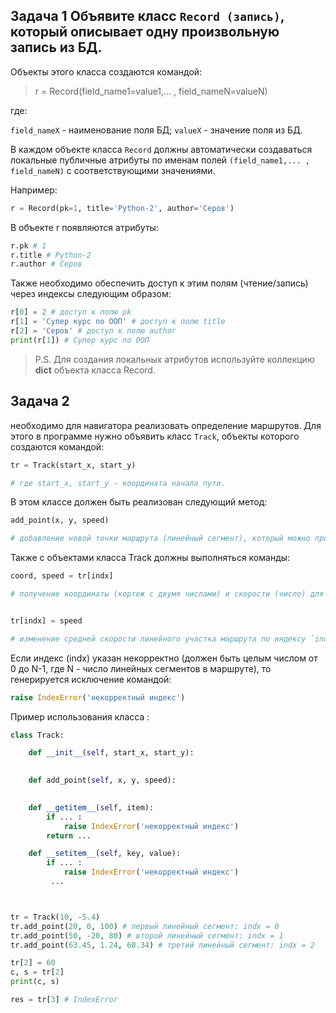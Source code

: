 
## Задача 1 Объявите класс `Record (запись)`, который описывает одну произвольную запись из БД. 

Объекты этого класса создаются командой:

> r = Record(field_name1=value1,... , field_nameN=valueN)

где:

`field_nameX` - наименование поля БД; 
`valueX` - значение поля из БД.

В каждом объекте класса `Record` должны автоматически создаваться локальные публичные атрибуты по именам полей `(field_name1,... , field_nameN)` с соответствующими значениями. 

Например:

```python
r = Record(pk=1, title='Python-2', author='Серов')
```

В объекте r появляются атрибуты:

```python
r.pk # 1
r.title # Python-2
r.author # Серов
```
Также необходимо обеспечить доступ к этим полям (чтение/запись) через индексы следующим образом:

```python
r[0] = 2 # доступ к полю pk
r[1] = 'Супер курс по ООП' # доступ к полю title
r[2] = 'Серов' # доступ к полю author
print(r[1]) # Супер курс по ООП
```


> P.S. Для создания локальных атрибутов используйте коллекцию __dict__ объекта класса Record.

## Задача 2

необходимо для навигатора реализовать определение маршрутов. Для этого в программе нужно объявить класс `Track`, объекты которого создаются командой:

```python
tr = Track(start_x, start_y)

# где start_x, start_y - координата начала пути.
```
В этом классе должен быть реализован следующий метод:
```python
add_point(x, y, speed) 

# добавление новой точки маршрута (линейный сегмент), который можно пройти со средней скоростью speed.
```
Также с объектами класса Track должны выполняться команды:

```python
coord, speed = tr[indx] 

# получение координаты (кортеж с двумя числами) и скорости (число) для линейного сегмента маршрута с индексом indx
```
```python

tr[indx] = speed

# изменение средней скорости линейного участка маршрута по индексу `indx`
```
Если индекс (indx) указан некорректно (должен быть целым числом от 0 до N-1, где N - число линейных сегментов в маршруте), то генерируется исключение командой:

```python
raise IndexError('некорректный индекс')
```
Пример использования класса :
```python
class Track:

    def __init__(self, start_x, start_y):
        

    def add_point(self, x, y, speed):
      

    def __getitem__(self, item):
        if ... :
            raise IndexError('некорректный индекс')
        return ...

    def __setitem__(self, key, value):
        if ... :
            raise IndexError('некорректный индекс')
         ...



tr = Track(10, -5.4)
tr.add_point(20, 0, 100) # первый линейный сегмент: indx = 0
tr.add_point(50, -20, 80) # второй линейный сегмент: indx = 1
tr.add_point(63.45, 1.24, 60.34) # третий линейный сегмент: indx = 2

tr[2] = 60
c, s = tr[2]
print(c, s)

res = tr[3] # IndexError

```